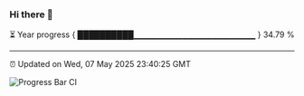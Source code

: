 ### Hi there 👋

⏳ Year progress { ██████████▁▁▁▁▁▁▁▁▁▁▁▁▁▁▁▁▁▁▁▁ } 34.79 %

---

⏰ Updated on Wed, 07 May 2025 23:40:25 GMT

![Progress Bar CI](https://github.com/IshwaranRudhara/GIT-ACTION/workflows/Progress%20Bar%20CI/badge.svg)
